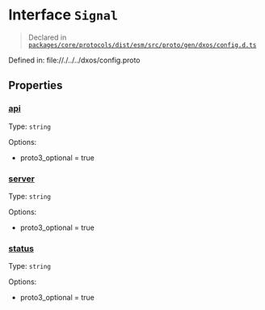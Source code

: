 # Interface `Signal`
> Declared in [`packages/core/protocols/dist/esm/src/proto/gen/dxos/config.d.ts`]()

Defined in:
   file://./../../dxos/config.proto
## Properties
### [api]()
Type: <code>string</code>

Options:
  - proto3_optional = true
### [server]()
Type: <code>string</code>

Options:
  - proto3_optional = true
### [status]()
Type: <code>string</code>

Options:
  - proto3_optional = true